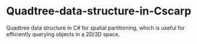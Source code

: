 # Quadtree-data-structure-in-Cscarp
 Quadtree data structure in C# for spatial partitioning, which is useful for efficiently querying objects in a 2D/3D space.
